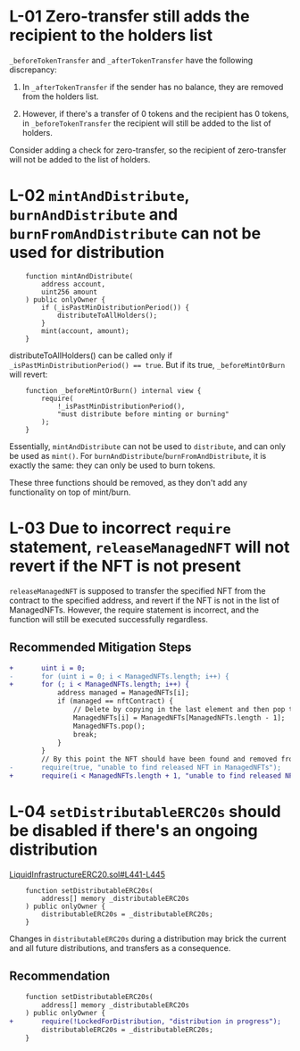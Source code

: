 # L-01 Zero-transfer still adds the recipient to the holders list

`_beforeTokenTransfer` and `_afterTokenTransfer` have the following discrepancy:

1. In `_afterTokenTransfer` if the sender has no balance, they are removed from the holders list.

2. However, if there's a transfer of 0 tokens and the recipient has 0 tokens, in `_beforeTokenTransfer` the recipient will still be added to the list of holders.

Consider adding a check for zero-transfer, so the recipient of zero-transfer will not be added to the list of holders.

# L-02 `mintAndDistribute`, `burnAndDistribute` and `burnFromAndDistribute` can not be used for distribution

```solidity
    function mintAndDistribute(
        address account,
        uint256 amount
    ) public onlyOwner {
        if (_isPastMinDistributionPeriod()) {
            distributeToAllHolders();
        }
        mint(account, amount);
    }
```
distributeToAllHolders() can be called only if `_isPastMinDistributionPeriod() == true`. But if its true, `_beforeMintOrBurn` will revert:
```solidity
    function _beforeMintOrBurn() internal view {
        require(
            !_isPastMinDistributionPeriod(),
            "must distribute before minting or burning"
        );
    }
```

Essentially, `mintAndDistribute` can not be used to `distribute`, and can only be used as `mint()`. For `burnAndDistribute`/`burnFromAndDistribute`, it is exactly the same: they can only be used to burn tokens. 

These three functions should be removed, as they don't add any functionality on top of mint/burn.

# L-03 Due to incorrect `require` statement, `releaseManagedNFT` will not revert if the NFT is not present 

`releaseManagedNFT` is supposed to transfer the specified NFT from the contract to the specified address, and revert if the NFT is not in the list of ManagedNFTs. However, the require statement is incorrect, and the function will still be executed successfully regardless.

## Recommended Mitigation Steps
```diff
+       uint i = 0;
-       for (uint i = 0; i < ManagedNFTs.length; i++) {
+       for (; i < ManagedNFTs.length; i++) {
            address managed = ManagedNFTs[i];
            if (managed == nftContract) {
                // Delete by copying in the last element and then pop the end
                ManagedNFTs[i] = ManagedNFTs[ManagedNFTs.length - 1];
                ManagedNFTs.pop();
                break;
            }
        }
        // By this point the NFT should have been found and removed from ManagedNFTs
-       require(true, "unable to find released NFT in ManagedNFTs");
+       require(i < ManagedNFTs.length + 1, "unable to find released NFT in ManagedNFTs");
```

# L-04 `setDistributableERC20s` should be disabled if there's an ongoing distribution
[LiquidInfrastructureERC20.sol#L441-L445](https://github.com/code-423n4/2024-02-althea-liquid-infrastructure/blob/bd6ee47162368e1999a0a5b8b17b701347cf9a7d/liquid-infrastructure/contracts/LiquidInfrastructureERC20.sol#L441-L445)
```solidity
    function setDistributableERC20s(
        address[] memory _distributableERC20s
    ) public onlyOwner {
        distributableERC20s = _distributableERC20s;
    }
```
Changes in `distributableERC20s` during a distribution may brick the current and all future distributions, and transfers as a consequence.

## Recommendation

```diff
    function setDistributableERC20s(
        address[] memory _distributableERC20s
    ) public onlyOwner {
+       require(!LockedForDistribution, "distribution in progress");
        distributableERC20s = _distributableERC20s;
    }
```
